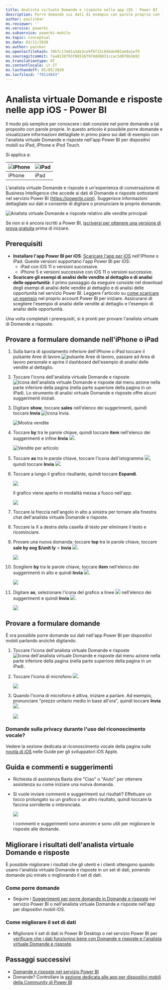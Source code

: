 ```yaml
---
title: Analista virtuale Domande e risposte nelle app iOS - Power BI
description: Porre domande sui dati di esempio con parole proprie con l'analista virtuale Domande e risposte nell'app Power BI per dispositivi mobili sul dispositivo iOS.
author: paulinbar
ms.reviewer: ''
ms.service: powerbi
ms.subservice: powerbi-mobile
ms.topic: conceptual
ms.date: 03/11/2020
ms.author: painbar
ms.openlocfilehash: 78bfc17e81a3de3ce9f6f32c694de902ae0a1ef9
ms.sourcegitcommit: 7aa0136f93f88516f97ddd8031ccac5d07863b92
ms.translationtype: HT
ms.contentlocale: it-IT
ms.lasthandoff: 05/05/2020
ms.locfileid: "79114843"
---
```

# <a name="qa-virtual-analyst-in-ios-apps---power-bi"></a>Analista virtuale Domande e risposte nelle app iOS - Power BI

Il modo più semplice per conoscere i dati consiste nel porre domande a tal proposito con parole proprie. In questo articolo è possibile porre domande e visualizzare informazioni dettagliate in primo piano sui dati di esempio con l'analista virtuale Domande e risposte nell'app Power BI per dispositivi mobili su iPad, iPhone e iPod Touch. 

Si applica a:

| ![iPhone](./media/mobile-apps-ios-qna/iphone-logo-50-px.png) | ![iPad](./media/mobile-apps-ios-qna/ipad-logo-50-px.png) |
|:--- |:--- |
| iPhone |iPad |

L'analista virtuale Domande e risposte è un'esperienza di conversazione di Business Intelligence che accede ai dati di Domande e risposte sottostanti nel servizio Power BI [(https://powerbi.com)](https://powerbi.com). Suggerisce informazioni dettagliate sui dati e consente di digitare o pronunciare le proprie domande.

![Analista virtuale Domande e risposte relativo alle vendite principali](./media/mobile-apps-ios-qna/power-bi-ios-q-n-a-top-sale-intro.png)

Se non si è ancora iscritti a Power BI, [iscriversi per ottenere una versione di prova gratuita](https://app.powerbi.com/signupredirect?pbi_source=web) prima di iniziare.

## <a name="prerequisites"></a>Prerequisiti

* **Installare l'app Power BI per iOS**: [Scaricare l'app per iOS](https://go.microsoft.com/fwlink/?LinkId=522062) nell'iPhone o iPad.
Queste versioni supportano l'app Power BI per iOS:
    * iPad con iOS 11 o versioni successive.
    * iPhone 5 e versioni successive con iOS 11 o versioni successive.
* **Scaricare gli esempi di analisi delle vendite al dettaglio e di analisi delle opportunità**: il primo passaggio da eseguire consiste nel download degli esempi di analisi delle vendite al dettaglio e di analisi delle opportunità nel servizio Power BI. Leggere l'articolo su [come scaricare un esempio](./mobile-apps-download-samples.md) nel proprio account Power BI per iniziare. Assicurarsi di scegliere l'esempio di analisi delle vendite al dettaglio e l'esempio di analisi delle opportunità.

Una volta completati i prerequisiti, si è pronti per provare l'analista virtuale di Domande e risposte.

## <a name="try-asking-questions-on-your-iphone-or-ipad"></a>Provare a formulare domande nell'iPhone o iPad
1. Sulla barra di spostamento inferiore dell'iPhone o iPad toccare il pulsante Aree di lavoro ![pulsante Aree di lavoro](./media/mobile-apps-ios-qna/power-bi-iphone-workspaces-button.png), passare ad Area di lavoro personale e aprire il dashboard dell'esempio di analisi delle vendite al dettaglio.

2. Toccare l'icona dell'analista virtuale Domande e risposte ![Icona dell'analista virtuale Domande e risposte](././media/mobile-apps-ios-qna/power-bi-ios-q-n-a-icon.png) dal menu azione nella parte inferiore della pagina (nella parte superiore della pagina in un iPad).
     Lo strumento di analisi virtuale Domande e risposte offre alcuni suggerimenti iniziali.
3. Digitare **show**, toccare **sales** nell'elenco dei suggerimenti, quindi toccare **Invia** ![Icona Invia](./media/mobile-apps-ios-qna/power-bi-ios-qna-send-icon.png).

    ![Mostra vendite](./media/mobile-apps-ios-qna/power-bi-ios-q-n-a-show-sales.png)
4. Toccare **by** tra le parole chiave, quindi toccare **item** nell'elenco dei suggerimenti e infine **Invia** ![](./media/mobile-apps-ios-qna/power-bi-ios-qna-send-icon.png).

    ![Vendite per articolo](./media/mobile-apps-ios-qna/power-bi-ios-q-n-a-sale-by-item.png)
5. Toccare **as** tra le parole chiave, toccare l'icona dell'istogramma ![](./media/mobile-apps-ios-qna/power-bi-ios-q-n-a-column-chart-icon.png), quindi toccare **Invia** ![](./media/mobile-apps-ios-qna/power-bi-ios-qna-send-icon.png).
6. Toccare a lungo il grafico risultante, quindi toccare **Espandi**.

    ![](media/mobile-apps-ios-qna/power-bi-ios-q-n-a-tap-expand-feedback.png)

    Il grafico viene aperto in modalità messa a fuoco nell'app.

    ![](media/mobile-apps-ios-qna/power-bi-ios-q-n-a-expanded-chart.png)
7. Toccare la freccia nell'angolo in alto a sinistra per tornare alla finestra chat dell'analista virtuale Domande e risposte.
8. Toccare la X a destra della casella di testo per eliminare il testo e ricominciare.
9. Provare una nuova domanda: toccare **top** tra le parole chiave, toccare **sale by avg $/unit ly** > **Invia** ![](./media/mobile-apps-ios-qna/power-bi-ios-qna-send-icon.png).

    ![](media/mobile-apps-ios-qna/power-bi-ios-q-n-a-top-sale-2.png)
10. Scegliere **by** tra le parole chiave, toccare **item** nell'elenco dei suggerimenti in alto e quindi **Invia** ![](./media/mobile-apps-ios-qna/power-bi-ios-qna-send-icon.png).

     ![](media/mobile-apps-ios-qna/power-bi-ios-q-n-a-top-sale-by-time.png)
11. Digitare **as**, selezionare l'icona del grafico a linee ![](./media/mobile-apps-ios-qna/power-bi-ios-q-n-a-line-chart-icon.png) nell'elenco dei suggerimenti e quindi **Invia** ![](./media/mobile-apps-ios-qna/power-bi-ios-qna-send-icon.png).

    ![](media/mobile-apps-ios-qna/power-bi-ios-q-n-a-top-sale-as-line.png)

## <a name="try-saying-your-questions"></a>Provare a formulare domande
È ora possibile porre domande sui dati nell'app Power BI per dispositivi mobili parlando anziché digitando.

1. Toccare l'icona dell'analista virtuale Domande e risposte ![Icona dell'analista virtuale Domande e risposte](././media/mobile-apps-ios-qna/power-bi-ios-q-n-a-icon.png) dal menu azione nella parte inferiore della pagina (nella parte superiore della pagina in un iPad).
2. Toccare l'icona di microfono ![](media/mobile-apps-ios-qna/power-bi-ios-qna-mic-icon.png).

    ![](media/mobile-apps-ios-qna/power-bi-ios-qna-mic-on.png)

1. Quando l'icona di microfono è attiva, iniziare a parlare. Ad esempio, pronunciare "prezzo unitario medio in base all'ora", quindi toccare **Invia** ![](./media/mobile-apps-ios-qna/power-bi-ios-qna-send-icon.png).

    ![](media/mobile-apps-ios-qna/power-bi-ios-qna-speech-complete.png)

### <a name="questions-about-privacy-when-using-speech-to-text"></a>Domande sulla privacy durante l'uso del riconoscimento vocale?
Vedere la sezione dedicata al riconoscimento vocale della pagina sulle [novità di iOS](https://go.microsoft.com/fwlink/?linkid=845624) nelle Guide per gli sviluppatori iOS Apple.

## <a name="help-and-feedback"></a>Guida e commenti e suggerimenti
* Richiesta di assistenza Basta dire "Ciao" o "Aiuto" per ottenere assistenza su come iniziare una nuova domanda.
* Si vuole inviare commenti e suggerimenti sui risultati? Effettuare un tocco prolungato su un grafico o un altro risultato, quindi toccare la faccina sorridente o imbronciata.

    ![](media/mobile-apps-ios-qna/power-bi-ios-q-n-a-tap-feedback.png)

    I commenti e suggerimenti sono anonimi e sono utili per migliorare le risposte alle domande.

## <a name="enhance-your-qa-virtual-analyst-results"></a>Migliorare i risultati dell'analista virtuale Domande e risposte
È possibile migliorare i risultati che gli utenti e i clienti ottengono quando usano l'analista virtuale Domande e risposte in un set di dati, ponendo domande più mirate o migliorando il set di dati.

### <a name="how-to-ask-questions"></a>Come porre domande
* Seguire i [Suggerimenti per porre domande in Domande e risposte](../end-user-q-and-a-tips.md) nel servizio Power BI o nell'analista virtuale Domande e risposte nell'app per dispositivi mobili iOS.

### <a name="how-to-enhance-the-dataset"></a>Come migliorare il set di dati
* Migliorare il set di dati in Power BI Desktop o nel servizio Power BI per [verificare che i dati funzionino bene con Domande e risposte e l'analista virtuale Domande e risposte](../../service-prepare-data-for-q-and-a.md).

## <a name="next-steps"></a>Passaggi successivi
* [Domande e risposte nel servizio Power BI](../end-user-q-and-a.md)
* Domande? Controllare la [sezione dedicata alle app per dispositivi mobili della Community di Power BI](https://go.microsoft.com/fwlink/?linkid=839277)
